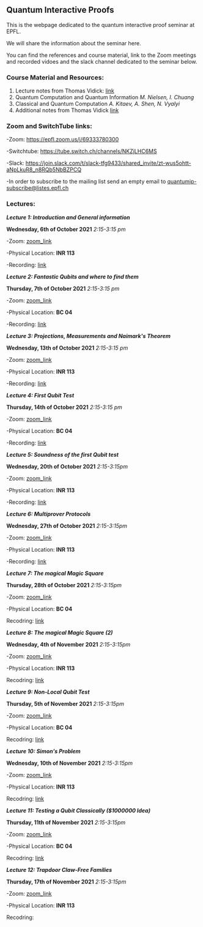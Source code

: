 ## Quantum Interactive Proofs

This is the webpage dedicated to the quantum interactive proof seminar at EPFL.

We will share the information about the seminar here. 

You can find the references and course material, link to the Zoom meetings and recorded vidoes and the slack channel dedicated to the seminar below.

### Course Material and Resources: 
1. Lecture notes from Thomas Vidick: [link](http://users.cms.caltech.edu/~vidick/teaching/fsmp/)
2. Quantum Computation and Quantum Information _M. Nielsen, I. Chuang_
3. Classical and Quantum Computation _A. Kitaev, A. Shen, N. Vyalyi_
4. Additional notes from Thomas Vidick [link]( https://arxiv.org/abs/1610.01664)

### Zoom and SwitchTube links: 
-Zoom: <https://epfl.zoom.us/j/69333780300>

-Switchtube: <https://tube.switch.ch/channels/NKZjLHC6MS>

-Slack: <https://join.slack.com/t/slack-tfg9433/shared_invite/zt-wus5ohtt-aNpLkuR8_n8RQb5NbBZPCQ>

-In order to subscribe to the mailing list send an empty email to <quantumip-subscribe@listes.epfl.ch>

### Lectures: 
**_Lecture 1: Introduction and General information_**

**Wednesday, 6th of October 2021** _2:15-3:15 pm_

-Zoom: [zoom_link](https://epfl.zoom.us/j/69333780300)

-Physical Location: **INR 113**

-Recording: [link]( https://tube.switch.ch/videos/lw17k3Zw70 )


**_Lecture 2: Fantastic Qubits and where to find them_**

**Thursday, 7th of October 2021** _2:15-3:15 pm_

-Zoom: [zoom_link](https://epfl.zoom.us/j/69333780300)

-Physical Location: **BC 04**

-Recording: [link](https://tube.switch.ch/videos/wlLnSdZr3k)

**_Lecture 3: Projections, Measurements and Naimark's Theorem_**

**Wednesday, 13th of October 2021** _2:15-3:15 pm_

-Zoom: [zoom_link](https://epfl.zoom.us/j/69333780300)

-Physical Location: **INR 113**

-Recording: [link](https://tube.switch.ch/videos/r1NF3b15ra)

**_Lecture 4: First Qubit Test_**

**Thursday, 14th of October 2021** _2:15-3:15 pm_

-Zoom: [zoom_link](https://epfl.zoom.us/j/69333780300)

-Physical Location: **BC 04**

-Recording: [link](https://tube.switch.ch/videos/dN1vgCDh0o)

**_Lecture 5: Soundness of the first Qubit test_**

**Wednesday, 20th of October 2021** _2:15-3:15pm_

-Zoom: [zoom_link](https://epfl.zoom.us/j/69333780300)

-Physical Location: **INR 113**

-Recording: [link](https://tube.switch.ch/videos/6yqBmgsnOo)

**_Lecture 6: Multiprover Protocols_**

**Wednesday, 27th of October 2021** _2:15-3:15pm_

-Zoom: [zoom_link](https://epfl.zoom.us/j/69333780300)

-Physical Location: **INR 113**

-Recording: [link](https://tube.switch.ch/videos/cfSObKlgcb)

**_Lecture 7: The magical Magic Square_**

**Thursday, 28th of October 2021** _2:15-3:15pm_

-Zoom: [zoom_link](https://epfl.zoom.us/j/69333780300)

-Physical Location: **BC 04**

Recodring: [link](https://tube.switch.ch/videos/luigrw5rm2)

**_Lecture 8: The magical Magic Square (2)_**

**Wednesday, 4th of November 2021** _2:15-3:15pm_

-Zoom: [zoom_link](https://epfl.zoom.us/j/69333780300)

-Physical Location: **INR 113**

Recodring: [link](https://tube.switch.ch/videos/A45aQrV1mn)

**_Lecture 9: Non-Local Qubit Test_**

**Thursday, 5th of November 2021** _2:15-3:15pm_

-Zoom: [zoom_link](https://epfl.zoom.us/j/69333780300)

-Physical Location: **BC 04**

Recodring: [link](https://tube.switch.ch/videos/NFc5d1nqkV)


**_Lecture 10: Simon's Problem_**

**Wednesday, 10th of November 2021** _2:15-3:15pm_

-Zoom: [zoom_link](https://epfl.zoom.us/j/69333780300)

-Physical Location: **INR 113**

Recodring: [link](https://tube.switch.ch/videos/uyEyJHnOQQ)


**_Lecture 11: Testing a Qubit Classically ($1000000 Idea)_**

**Thursday, 11th of November 2021** _2:15-3:15pm_

-Zoom: [zoom_link](https://epfl.zoom.us/j/69333780300)

-Physical Location: **BC 04**

Recodring: [link](https://tube.switch.ch/videos/eAmhBcpyB1)


**_Lecture 12: Trapdoor Claw-Free Families_**

**Thursday, 17th of November 2021** _2:15-3:15pm_

-Zoom: [zoom_link](https://epfl.zoom.us/j/69333780300)

-Physical Location: **INR 113**

Recodring: 




